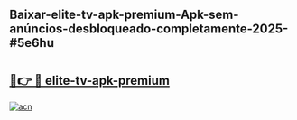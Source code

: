 ## Baixar-elite-tv-apk-premium-Apk-sem-anúncios-desbloqueado-completamente-2025-#5e6hu

# <h2><a href="https://ainizakaria.my?title=elite-tv-apk-premium&ref=20M">🔗👉 🔴 elite-tv-apk-premium</a></h2>

[![acn](https://github.com/user-attachments/assets/0f9c940e-d8b0-45ae-aac7-cd30a18b3e1c)](https://ainizakaria.my?title=elite-tv-apk-premium&ref=20M)

